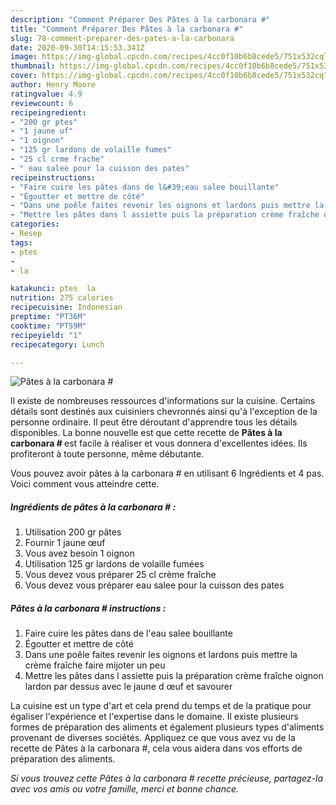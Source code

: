 ```yaml
---
description: "Comment Préparer Des Pâtes à la carbonara #"
title: "Comment Préparer Des Pâtes à la carbonara #"
slug: 78-comment-preparer-des-pates-a-la-carbonara
date: 2020-09-30T14:15:53.341Z
image: https://img-global.cpcdn.com/recipes/4cc0f10b6b8cede5/751x532cq70/pates-a-la-carbonara-photo-principale-de-la-recette.jpg
thumbnail: https://img-global.cpcdn.com/recipes/4cc0f10b6b8cede5/751x532cq70/pates-a-la-carbonara-photo-principale-de-la-recette.jpg
cover: https://img-global.cpcdn.com/recipes/4cc0f10b6b8cede5/751x532cq70/pates-a-la-carbonara-photo-principale-de-la-recette.jpg
author: Henry Moore
ratingvalue: 4.9
reviewcount: 6
recipeingredient:
- "200 gr ptes"
- "1 jaune uf"
- "1 oignon"
- "125 gr lardons de volaille fumes"
- "25 cl crme frache"
- " eau salee pour la cuisson des pates"
recipeinstructions:
- "Faire cuire les pâtes dans de l&#39;eau salee bouillante"
- "Égoutter et mettre de côté"
- "Dans une poêle faites revenir les oignons et lardons puis mettre la crème fraîche faire mijoter un peu"
- "Mettre les pâtes dans l assiette puis la préparation crème fraîche oignon lardon par dessus avec le jaune d œuf et savourer"
categories:
- Resep
tags:
- ptes
- 
- la

katakunci: ptes  la 
nutrition: 275 calories
recipecuisine: Indonesian
preptime: "PT36M"
cooktime: "PT59M"
recipeyield: "1"
recipecategory: Lunch

---
```



![Pâtes à la carbonara #](https://img-global.cpcdn.com/recipes/4cc0f10b6b8cede5/751x532cq70/pates-a-la-carbonara-photo-principale-de-la-recette.jpg)

Il existe de nombreuses ressources d'informations sur la cuisine. Certains détails sont destinés aux cuisiniers chevronnés ainsi qu'à l'exception de la personne ordinaire. Il peut être déroutant d'apprendre tous les détails disponibles. La bonne nouvelle est que cette recette de <strong> Pâtes à la carbonara # </strong> est facile à réaliser et vous donnera d'excellentes idées. Ils profiteront à toute personne, même débutante.

<!--inarticleads1-->

Vous pouvez avoir pâtes à la carbonara # en utilisant 6 Ingrédients et 4 pas. Voici comment vous atteindre cette.

##### Ingrédients de pâtes à la carbonara # :

1. Utilisation 200 gr pâtes
1. Fournir 1 jaune œuf
1. Vous avez besoin 1 oignon
1. Utilisation 125 gr lardons de volaille fumées
1. Vous devez vous préparer 25 cl crème fraîche
1. Vous devez vous préparer  eau salee pour la cuisson des pates




<!--inarticleads2-->

##### Pâtes à la carbonara # instructions :

1. Faire cuire les pâtes dans de l&#39;eau salee bouillante
1. Égoutter et mettre de côté
1. Dans une poêle faites revenir les oignons et lardons puis mettre la crème fraîche faire mijoter un peu
1. Mettre les pâtes dans l assiette puis la préparation crème fraîche oignon lardon par dessus avec le jaune d œuf et savourer




<!--inarticleads1-->

<p>
La cuisine est un type d'art et cela prend du temps et de la pratique pour égaliser l'expérience et l'expertise dans le domaine. Il existe plusieurs formes de préparation des aliments et également plusieurs types d'aliments provenant de diverses sociétés. Appliquez ce que vous avez vu de la recette de Pâtes à la carbonara #, cela vous aidera dans vos efforts de préparation des aliments.
</p>

<p>
<i>Si vous trouvez cette Pâtes à la carbonara # recette précieuse, partagez-la avec vos amis ou votre famille, merci et bonne chance.</i>
</p>
